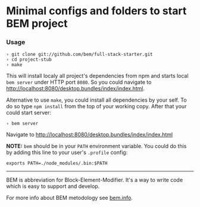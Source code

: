 Minimal configs and folders to start BEM project
================================================

### Usage

    › git clone git://github.com/bem/full-stack-starter.git
    › cd project-stub
    › make

This will install localy all project's dependencies from npm and starts local `bem server`
under HTTP port `8080`. So you could navigate to [http://localhost:8080/desktop.bundles/index/index.html](http://localhost:8080/desktop.bundles/index/index.html).

Alternative to use `make`, you could install all dependencies by your self. To do so type `npm install` from the top
of your working copy. After that your could start server:

    › bem server

Navigate to [http://localhost:8080/desktop.bundles/index/index.html](http://localhost:8080/desktop.bundles/index/index.html)

**NOTE:** `bem` should be in your `PATH` environment variable. You could do this by adding this line to your user's
`.profile` config:

    exports PATH=./node_modules/.bin:$PATH

---

BEM is abbreviation for Block-Element-Modifier. It's a way to write code which is easy to support and develop.

For more info about BEM metodology see [bem.info](http://bem.info/).
